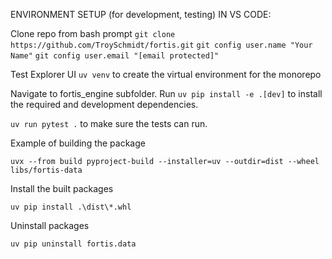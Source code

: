 ENVIRONMENT SETUP (for development, testing) IN VS CODE:

Clone repo from bash prompt
`git clone https://github.com/TroySchmidt/fortis.git`
`git config user.name "Your Name"`
`git config user.email "[email protected]"`

Test Explorer UI `uv venv` to create the virtual environment for the monorepo

Navigate to fortis_engine subfolder.  Run `uv pip install -e .[dev]` to install the required and development dependencies.

`uv run pytest .` to make sure the tests can run.

Example of building the package

`uvx --from build pyproject-build --installer=uv --outdir=dist --wheel libs/fortis-data`

Install the built packages

`uv pip install .\dist\*.whl`

Uninstall packages

`uv pip uninstall fortis.data`

